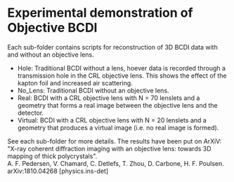 # Experimental demonstration of Objective BCDI

Each sub-folder contains scripts for reconstruction of 3D BCDI data with and without an objective lens.
- Hole: Traditional BCDI without a lens, hoever data is recorded through a transmission hole in the CRL objective lens. This shows the effect of the kapton foil and increased air scattering.
- No_Lens: Traditional BCDI without an objective lens.
- Real: BCDI with a CRL objective lens with N = 70 lenslets and a geometry that forms a real image between the objective lens and the detector.
- Virtual: BCDI with a CRL objective lens with N = 20 lenslets and a geometry that produces a virtual image (i.e. no real image is formed).

See each sub-folder for more details. The results have been put on ArXiV:  
"X-ray coherent diffraction imaging with an objective lens: towards 3D mapping of thick polycrystals".  
A. F. Pedersen, V. Chamard, C. Detlefs, T. Zhou, D. Carbone, H. F. Poulsen.  
arXiv:1810.04268 [physics.ins-det]

